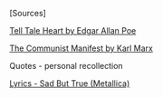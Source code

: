 [Sources]

[Tell Tale Heart by Edgar Allan Poe](https://www.owleyes.org/text/tell-tale-heart/read/the-tell-tale-heart#root-75530-2)

[The Communist Manifest by Karl Marx](https://www.gutenberg.org/cache/epub/61/pg61.txt)

Quotes - personal recollection

[Lyrics - Sad But True (Metallica)](https://lyrics.github.io/db/M/Metallica/Metallica/Sad%20But%20True/)